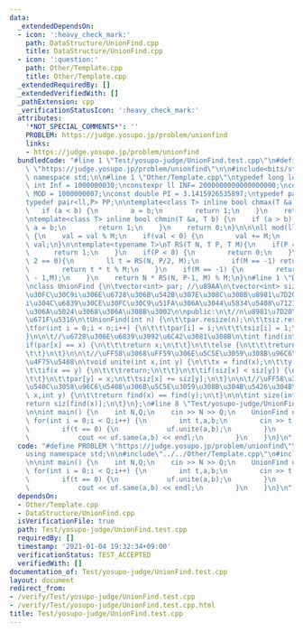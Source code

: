 ```yaml
---
data:
  _extendedDependsOn:
  - icon: ':heavy_check_mark:'
    path: DataStructure/UnionFind.cpp
    title: DataStructure/UnionFind.cpp
  - icon: ':question:'
    path: Other/Template.cpp
    title: Other/Template.cpp
  _extendedRequiredBy: []
  _extendedVerifiedWith: []
  _pathExtension: cpp
  _verificationStatusIcon: ':heavy_check_mark:'
  attributes:
    '*NOT_SPECIAL_COMMENTS*': ''
    PROBLEM: https://judge.yosupo.jp/problem/unionfind
    links:
    - https://judge.yosupo.jp/problem/unionfind
  bundledCode: "#line 1 \"Test/yosupo-judge/UnionFind.test.cpp\"\n#define PROBLEM\
    \ \"https://judge.yosupo.jp/problem/unionfind\"\n\n#include<bits/stdc++.h>\nusing\
    \ namespace std;\n\n#line 1 \"Other/Template.cpp\"\ntypedef long long ll;\nconstexpr\
    \ int Inf = 1000000030;\nconstexpr ll INF= 2000000000000000000;\nconstexpr ll\
    \ MOD = 1000000007;\nconst double PI = 3.1415926535897;\ntypedef pair<ll,ll> P;\n\
    typedef pair<ll,P> PP;\n\ntemplate<class T> inline bool chmax(T &a, T b) {\n \
    \   if (a < b) {\n        a = b;\n        return 1;\n    }\n    return 0;\n}\n\
    \ntemplate<class T> inline bool chmin(T &a, T b) {\n    if (a > b) {\n       \
    \ a = b;\n        return 1;\n    }\n    return 0;\n}\n\n\nll mod(ll val, ll M)\
    \ {\n    val = val % M;\n    if(val < 0) {\n        val += M;\n    }\n    return\
    \ val;\n}\n\ntemplate<typename T>\nT RS(T N, T P, T M){\n    if(P == 0) {\n  \
    \      return 1;\n    }\n    if(P < 0) {\n        return 0;\n    }\n    if(P %\
    \ 2 == 0){\n        ll t = RS(N, P/2, M);\n        if(M == -1) return t * t;\n\
    \        return t * t % M;\n    }\n    if(M == -1) {\n        return N * RS(N,P\
    \ - 1,M);\n    }\n    return N * RS(N, P-1, M) % M;\n}\n#line 1 \"DataStructure/UnionFind.cpp\"\
    \nclass UnionFind {\n\tvector<int> par; //\u89AA\n\tvector<int> siz; //\u6839\u30CE\
    \u30FC\u30C9i\u306E\u6728\u306B\u542B\u307E\u308C\u308B\u8981\u7D20\u6570\u3002\
    i\u304C\u6839\u30CE\u30FC\u30C9\u51FA\u306A\u3044\u5834\u5408\u7121\u610F\u5473\
    \u306A\u5024\u3068\u306A\u308B\u3002\n\npublic:\n\t//n\u8981\u7D20\u3067\u521D\
    \u671F\u5316\n\tUnionFind(int n) {\n\t\tpar.resize(n);\n\t\tsiz.resize(n);\n\t\
    \tfor(int i = 0;i < n;i++) {\n\t\t\tpar[i] = i;\n\t\t\tsiz[i] = 1;\n\t\t}\n\t\
    }\n\n\t//\u6728\u306E\u6839\u3092\u6C42\u3081\u308B\n\tint find(int x) {\n\t\t\
    if(par[x] == x) {\n\t\t\treturn x;\n\t\t}\n\t\telse {\n\t\t\treturn par[x] = find(par[x]);\n\
    \t\t}\n\t}\n\n\t//\uFF58\u3068\uFF59\u306E\u5C5E\u3059\u308B\u96C6\u5408\u3092\
    \u4F75\u5408\n\tvoid unite(int x,int y) {\n\t\tx = find(x);\n\t\ty = find(y);\n\
    \t\tif(x == y) {\n\t\t\treturn;\n\t\t}\n\t\tif(siz[x] < siz[y]) {\n\t\t\tswap(x,y);\n\
    \t\t}\n\t\tpar[y] = x;\n\t\tsiz[x] += siz[y];\n\t}\n\n\t//\uFF58\u3068\uFF59\u304C\
    \u540C\u3058\u96C6\u5408\u306B\u5C5E\u3059\u308B\u304B\u5426\u304B\n\tbool same(int\
    \ x,int y) {\n\t\treturn find(x) == find(y);\n\t}\n\n\tint size(int x) {\n\t\t\
    return siz[find(x)];\n\t}\n};\n#line 8 \"Test/yosupo-judge/UnionFind.test.cpp\"\
    \n\nint main() {\n    int N,Q;\n    cin >> N >> Q;\n    UnionFind uf(N);\n   \
    \ for(int i = 0;i < Q;i++) {\n        int t,a,b;\n        cin >> t >> a >> b;\n\
    \        if(t == 0) {\n            uf.unite(a,b);\n        }\n        else {\n\
    \            cout << uf.same(a,b) << endl;\n        }\n    }\n}\n"
  code: "#define PROBLEM \"https://judge.yosupo.jp/problem/unionfind\"\n\n#include<bits/stdc++.h>\n\
    using namespace std;\n\n#include\"../../Other/Template.cpp\"\n#include\"../../DataStructure/UnionFind.cpp\"\
    \n\nint main() {\n    int N,Q;\n    cin >> N >> Q;\n    UnionFind uf(N);\n   \
    \ for(int i = 0;i < Q;i++) {\n        int t,a,b;\n        cin >> t >> a >> b;\n\
    \        if(t == 0) {\n            uf.unite(a,b);\n        }\n        else {\n\
    \            cout << uf.same(a,b) << endl;\n        }\n    }\n}\n"
  dependsOn:
  - Other/Template.cpp
  - DataStructure/UnionFind.cpp
  isVerificationFile: true
  path: Test/yosupo-judge/UnionFind.test.cpp
  requiredBy: []
  timestamp: '2021-01-04 19:32:34+09:00'
  verificationStatus: TEST_ACCEPTED
  verifiedWith: []
documentation_of: Test/yosupo-judge/UnionFind.test.cpp
layout: document
redirect_from:
- /verify/Test/yosupo-judge/UnionFind.test.cpp
- /verify/Test/yosupo-judge/UnionFind.test.cpp.html
title: Test/yosupo-judge/UnionFind.test.cpp
---
```

